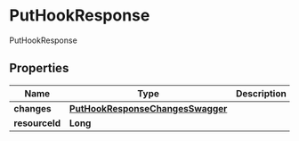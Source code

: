 

# PutHookResponse

PutHookResponse

## Properties

| Name | Type | Description | Notes |
|------------ | ------------- | ------------- | -------------|
|**changes** | [**PutHookResponseChangesSwagger**](PutHookResponseChangesSwagger.md) |  |  [optional] |
|**resourceId** | **Long** |  |  [optional] |



